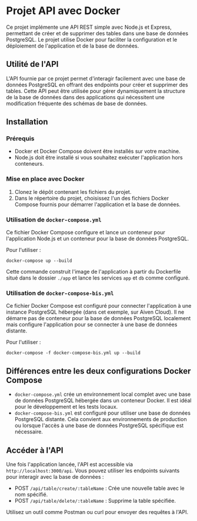 # Projet API avec Docker

Ce projet implémente une API REST simple avec Node.js et Express, permettant de créer et de supprimer des tables dans une base de données PostgreSQL. Le projet utilise Docker pour faciliter la configuration et le déploiement de l'application et de la base de données.

## Utilité de l'API

L'API fournie par ce projet permet d'interagir facilement avec une base de données PostgreSQL en offrant des endpoints pour créer et supprimer des tables. Cette API peut être utilisée pour gérer dynamiquement la structure de la base de données dans des applications qui nécessitent une modification fréquente des schémas de base de données.

## Installation

### Prérequis

- Docker et Docker Compose doivent être installés sur votre machine.
- Node.js doit être installé si vous souhaitez exécuter l'application hors conteneurs.

### Mise en place avec Docker

1. Clonez le dépôt contenant les fichiers du projet.
2. Dans le répertoire du projet, choisissez l'un des fichiers Docker Compose fournis pour démarrer l'application et la base de données.

### Utilisation de `docker-compose.yml`

Ce fichier Docker Compose configure et lance un conteneur pour l'application Node.js et un conteneur pour la base de données PostgreSQL. 

Pour l'utiliser :
```
docker-compose up --build
```

Cette commande construit l'image de l'application à partir du Dockerfile situé dans le dossier `./app` et lance les services `app` et `db` comme configuré.

### Utilisation de `docker-compose-bis.yml`

Ce fichier Docker Compose est configuré pour connecter l'application à une instance PostgreSQL hébergée (dans cet exemple, sur Aiven Cloud). Il ne démarre pas de conteneur pour la base de données PostgreSQL localement mais configure l'application pour se connecter à une base de données distante.

Pour l'utiliser :
```
docker-compose -f docker-compose-bis.yml up --build
```

## Différences entre les deux configurations Docker Compose

- `docker-compose.yml` crée un environnement local complet avec une base de données PostgreSQL hébergée dans un conteneur Docker. Il est idéal pour le développement et les tests locaux.
- `docker-compose-bis.yml` est configuré pour utiliser une base de données PostgreSQL distante. Cela convient aux environnements de production ou lorsque l'accès à une base de données PostgreSQL spécifique est nécessaire.

## Accéder à l'API

Une fois l'application lancée, l'API est accessible via `http://localhost:3000/api`. Vous pouvez utiliser les endpoints suivants pour interagir avec la base de données :
- POST `/api/table/create/:tableName` : Crée une nouvelle table avec le nom spécifié.
- POST `/api/table/delete/:tableName` : Supprime la table spécifiée.

Utilisez un outil comme Postman ou curl pour envoyer des requêtes à l'API.
